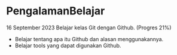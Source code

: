 # PengalamanBelajar
16 September 2023
Belajar kelas Git dengan Github. (Progres 21%)

* Belajar tentang apa itu Github dan alasan menggunakannya.
* Belajar tools yang dapat digunakan Github.
